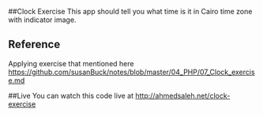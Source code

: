 ##Clock Exercise
This app should tell you what time is it in Cairo time zone with indicator image.

## Reference
Applying exercise that mentioned here <https://github.com/susanBuck/notes/blob/master/04_PHP/07_Clock_exercise.md>

##Live
You can watch this code live at <http://ahmedsaleh.net/clock-exercise>